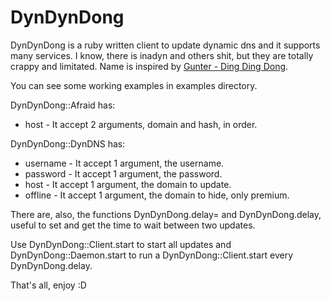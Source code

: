 DynDynDong
==========

DynDynDong is a ruby written client to update dynamic dns and it supports many
services.
I know, there is inadyn and others shit, but they are totally crappy and
limitated.
Name is inspired by [Gunter - Ding Ding Dong](http://www.youtube.com/watch?v=DbYtqAWDF2U).

You can see some working examples in examples directory.

DynDynDong::Afraid has:
  - host - It accept 2 arguments, domain and hash, in order.

DynDynDong::DynDNS has:
  - username  - It accept 1 argument, the username.
  - password  - It accept 1 argument, the password.
  - host      - It accept 1 argument, the domain to update.
  - offline   - It accept 1 argument, the domain to hide, only premium.

There are, also, the functions DynDynDong.delay= and DynDynDong.delay, useful to
set and get the time to wait between two updates.

Use DynDynDong::Client.start to start all updates and DynDynDong::Daemon.start
to run a DynDynDong::Client.start every DynDynDong.delay.

That's all, enjoy :D
